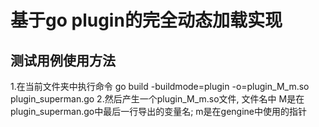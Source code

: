 # 基于go plugin的完全动态加载实现

## 测试用例使用方法
1.在当前文件夹中执行命令  go build -buildmode=plugin -o=plugin_M_m.so plugin_superman.go
2.然后产生一个plugin_M_m.so文件, 文件名中 M是在plugin_superman.go中最后一行导出的变量名; m是在gengine中使用的指针



